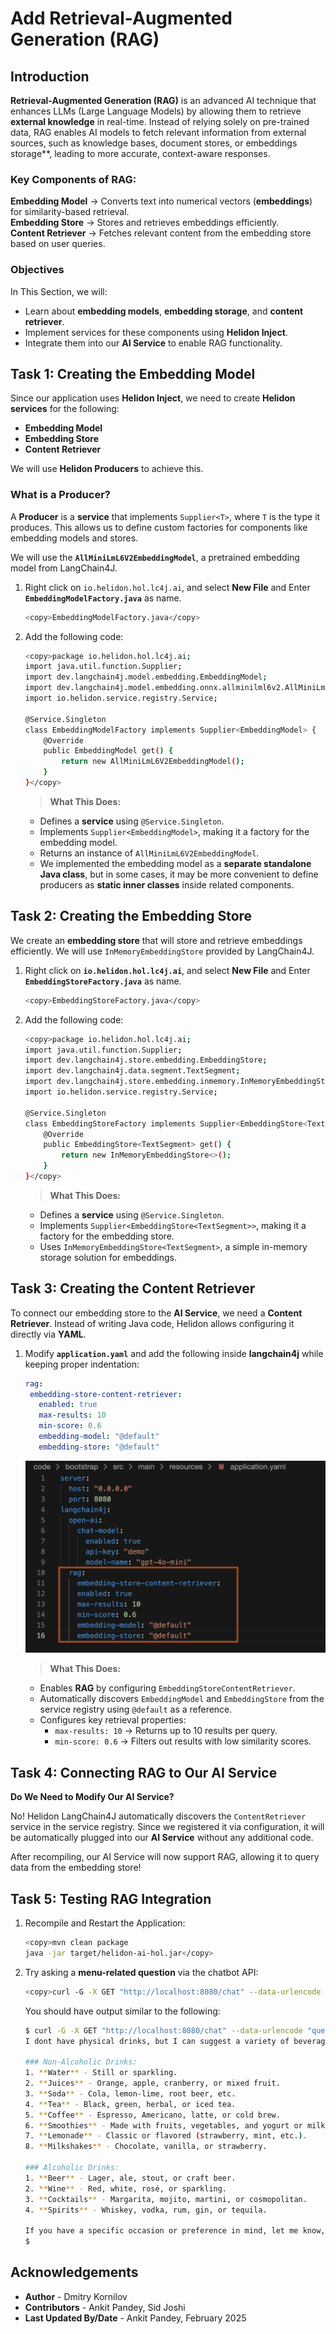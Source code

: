#  Add Retrieval-Augmented Generation (RAG)

## Introduction

**Retrieval-Augmented Generation (RAG)** is an advanced AI technique that enhances LLMs (Large Language Models) by allowing them to retrieve **external knowledge** in real-time. Instead of relying solely on pre-trained data, RAG enables AI models to fetch relevant information from external sources, such as knowledge bases, document stores, or embeddings storage**, leading to more accurate, context-aware responses.

### Key Components of RAG:

**Embedding Model** → Converts text into numerical vectors (**embeddings**) for similarity-based retrieval.</br>
**Embedding Store** → Stores and retrieves embeddings efficiently.</br>
**Content Retriever** → Fetches relevant content from the embedding store based on user queries.

### Objectives

In This Section, we will:

* Learn about **embedding models**, **embedding storage**, and **content retriever**.
* Implement services for these components using **Helidon Inject**.
* Integrate them into our **AI Service** to enable RAG functionality.


## Task 1: Creating the Embedding Model

Since our application uses **Helidon Inject**, we need to create **Helidon services** for the following:

- **Embedding Model**
- **Embedding Store**
- **Content Retriever**

We will use **Helidon Producers** to achieve this.

### What is a Producer?

A **Producer** is a **service** that implements `Supplier<T>`, where `T` is the type it produces. This allows us to define custom factories for components like embedding models and stores.

We will use the **`AllMiniLmL6V2EmbeddingModel`**, a pretrained embedding model from LangChain4J.

1. Right click on `io.helidon.hol.lc4j.ai`, and select **New File** and Enter **`EmbeddingModelFactory.java`** as name.
    ```bash
    <copy>EmbeddingModelFactory.java</copy>
    ```

2. Add the following code:
    ```bash
    <copy>package io.helidon.hol.lc4j.ai;
    import java.util.function.Supplier;
    import dev.langchain4j.model.embedding.EmbeddingModel;
    import dev.langchain4j.model.embedding.onnx.allminilml6v2.AllMiniLmL6V2EmbeddingModel;
    import io.helidon.service.registry.Service;

    @Service.Singleton
    class EmbeddingModelFactory implements Supplier<EmbeddingModel> {
        @Override
        public EmbeddingModel get() {
            return new AllMiniLmL6V2EmbeddingModel();
        }
    }</copy>
    ```

    > **What This Does:**
    - Defines a **service** using `@Service.Singleton`.
    - Implements `Supplier<EmbeddingModel>`, making it a factory for the embedding model.
    - Returns an instance of `AllMiniLmL6V2EmbeddingModel`.
    - We implemented the embedding model as a **separate standalone Java class**, but in some cases, it may be more convenient to define producers as **static inner classes** inside related components.

## Task 2: Creating the Embedding Store

We create an **embedding store** that will store and retrieve embeddings efficiently. We will use `InMemoryEmbeddingStore` provided by LangChain4J.

1. Right click on **`io.helidon.hol.lc4j.ai`**, and select **New File** and Enter **`EmbeddingStoreFactory.java`** as name.
    ```bash
    <copy>EmbeddingStoreFactory.java</copy>
    ```
2. Add the following code:
    ```bash
    <copy>package io.helidon.hol.lc4j.ai;
    import java.util.function.Supplier;
    import dev.langchain4j.store.embedding.EmbeddingStore;
    import dev.langchain4j.data.segment.TextSegment;
    import dev.langchain4j.store.embedding.inmemory.InMemoryEmbeddingStore;
    import io.helidon.service.registry.Service;

    @Service.Singleton
    class EmbeddingStoreFactory implements Supplier<EmbeddingStore<TextSegment>> {
        @Override
        public EmbeddingStore<TextSegment> get() {
            return new InMemoryEmbeddingStore<>();
        }
    }</copy>
    ```

    > **What This Does:**
    - Defines a **service** using `@Service.Singleton`.
    - Implements `Supplier<EmbeddingStore<TextSegment>>`, making it a factory for the embedding store.
    - Uses `InMemoryEmbeddingStore<TextSegment>`, a simple in-memory storage solution for embeddings.

## Task 3: Creating the Content Retriever

To connect our embedding store to the **AI Service**, we need a **Content Retriever**. Instead of writing Java code, Helidon allows configuring it directly via **YAML**.

1. Modify **`application.yaml`** and add the following inside **langchain4j** while keeping proper indentation:
    ```yaml
   rag:
     embedding-store-content-retriever:
       enabled: true
       max-results: 10
       min-score: 0.6
       embedding-model: "@default"
       embedding-store: "@default"
    ```
    ![app yaml](images/app-yaml.png)

    > **What This Does:**
    - Enables **RAG** by configuring `EmbeddingStoreContentRetriever`.
    - Automatically discovers `EmbeddingModel` and `EmbeddingStore` from the service registry using `@default` as a reference.
    - Configures key retrieval properties:
        - `max-results: 10` → Returns up to 10 results per query.
        - `min-score: 0.6` → Filters out results with low similarity scores.

## Task 4: Connecting RAG to Our AI Service

**Do We Need to Modify Our AI Service?**  

No! Helidon LangChain4J automatically discovers the `ContentRetriever` service in the service registry. Since we registered it via configuration, it will be automatically plugged into our **AI Service** without any additional code.

After recompiling, our AI Service will now support RAG, allowing it to query data from the embedding store!

## Task 5: Testing RAG Integration

1. Recompile and Restart the Application:

    ```bash
    <copy>mvn clean package
    java -jar target/helidon-ai-hol.jar</copy>
    ```

2. Try asking a **menu-related question** via the chatbot API:
    ```bash
    <copy>curl -G -X GET "http://localhost:8080/chat" --data-urlencode "question=What drinks do you have?"</copy>
    ```

    You should have output similar to the following:
    ```bash
    $ curl -G -X GET "http://localhost:8080/chat" --data-urlencode "question=What drinks do you have?"
    I dont have physical drinks, but I can suggest a variety of beverages! Here are some options:

    ### Non-Alcoholic Drinks:
    1. **Water** - Still or sparkling.
    2. **Juices** - Orange, apple, cranberry, or mixed fruit.
    3. **Soda** - Cola, lemon-lime, root beer, etc.
    4. **Tea** - Black, green, herbal, or iced tea.
    5. **Coffee** - Espresso, Americano, latte, or cold brew.
    6. **Smoothies** - Made with fruits, vegetables, and yogurt or milk.
    7. **Lemonade** - Classic or flavored (strawberry, mint, etc.).
    8. **Milkshakes** - Chocolate, vanilla, or strawberry.

    ### Alcoholic Drinks:
    1. **Beer** - Lager, ale, stout, or craft beer.
    2. **Wine** - Red, white, rosé, or sparkling.
    3. **Cocktails** - Margarita, mojito, martini, or cosmopolitan.
    4. **Spirits** - Whiskey, vodka, rum, gin, or tequila.

    If you have a specific occasion or preference in mind, let me know, and I can give tailored suggestions!
    $
    ```


## Acknowledgements

* **Author** - Dmitry Kornilov
* **Contributors** - Ankit Pandey, Sid Joshi
* **Last Updated By/Date** - Ankit Pandey, February 2025
